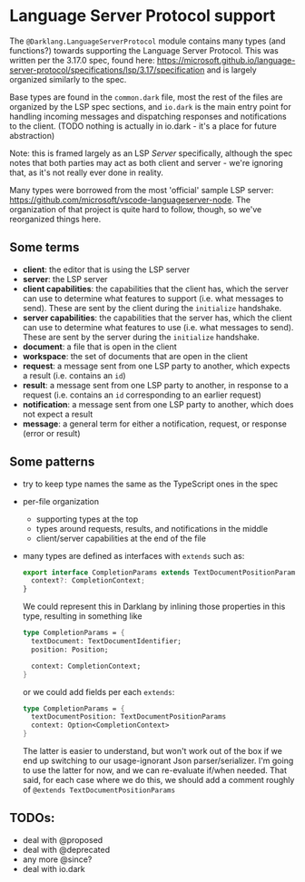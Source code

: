 # Language Server Protocol support

The `@Darklang.LanguageServerProtocol` module contains many types (and functions?)
towards supporting the Language Server Protocol. This was written per the 3.17.0
spec, found here: https://microsoft.github.io/language-server-protocol/specifications/lsp/3.17/specification
and is largely organized similarly to the spec.

Base types are found in the `common.dark` file, most the rest of the files are
organized by the LSP spec sections, and `io.dark` is the main entry point for handling
incoming messages and dispatching responses and notifications to the client.
(TODO nothing is actually in io.dark - it's a place for future abstraction)

Note: this is framed largely as an LSP _Server_ specifically, although the spec
notes that both parties may act as both client and server - we're ignoring that, as
it's not really ever done in reality.

Many types were borrowed from the most 'official' sample LSP server:
https://github.com/microsoft/vscode-languageserver-node. The organization of that
project is quite hard to follow, though, so we've reorganized things here.

## Some terms

- **client**: the editor that is using the LSP server
- **server**: the LSP server
- **client capabilities**: the capabilities that the client has, which the server
  can use to determine what features to support (i.e. what messages to send).
  These are sent by the client during the `initialize` handshake.
- **server capabilities**: the capabilities that the server has, which the client
  can use to determine what features to use (i.e. what messages to send).
  These are sent by the server during the `initialize` handshake.
- **document**: a file that is open in the client
- **workspace**: the set of documents that are open in the client
- **request**: a message sent from one LSP party to another, which expects a result (i.e. contains an `id`)
- **result**: a message sent from one LSP party to another, in response to a request
  (i.e. contains an `id` corresponding to an earlier request)
- **notification**: a message sent from one LSP party to another, which does not expect a result
- **message**: a general term for either a notification, request, or response (error or result)

## Some patterns

- try to keep type names the same as the TypeScript ones in the spec
- per-file organization
  - supporting types at the top
  - types around requests, results, and notifications in the middle
  - client/server capabilities at the end of the file
- many types are defined as interfaces with `extends` such as:

  ```js
  export interface CompletionParams extends TextDocumentPositionParams {
    context?: CompletionContext;
  }
  ```

  We could represent this in Darklang by inlining those properties in this type, resulting in something like

  ```fsharp
  type CompletionParams = {
    textDocument: TextDocumentIdentifier;
    position: Position;

    context: CompletionContext;
  }
  ```

  or we could add fields per each `extends`:

  ```fsharp
  type CompletionParams = {
    textDocumentPosition: TextDocumentPositionParams
    context: Option<CompletionContext>
  }
  ```

  The latter is easier to understand, but won't work out of the box if we end up
  switching to our usage-ignorant Json parser/serializer. I'm going to use the
  latter for now, and we can re-evaluate if/when needed. That said, for each case
  where we do this, we should add a comment roughly of `@extends TextDocumentPositionParams`

## TODOs:

- deal with @proposed
- deal with @deprecated
- any more @since?
- deal with io.dark
